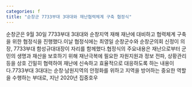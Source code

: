 ```yaml
---
categories: f
title: "순창군 7733부대 3대대와 재난협력체계 구축 협정식"
---
```

순창군은 9월 30일 7733부대 3대대와 순창지역 재해 재난에 대비하고 협력체계 구축을 위한 협정식을 진행했다.이날 협정식에는 최영일 순창군수와 순창군의회 신정이 의장, 7733부대 함성규대대장이 자리를 함께했다.협정식의 주요내용은 재난으로부터 군민의 생명과 재산을 보호하기 위해 재난극복에 필요한 자원지원과 정보 전파, 상황관리 등을 상호 긴밀히 협력하여 재난에 신속하고 효율적으로 대응하도록 하는 내용이다.7733부대 3대대는 순창·남원지역의 안정화를 위하고 지역을 방어하는 중요한 역할을 수행하는 부대로, 지난 2020년 집중호우